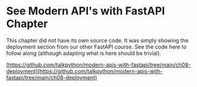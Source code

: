 # See Modern API's with FastAPI Chapter

This chapter did not have its own source code. It was simply showing the deployment section from our other FastAPI
course. See the code here to follow along (although adapting what is here should be trivial).

[https://github.com/talkpython/modern-apis-with-fastapi/tree/main/ch08-deployment](https://github.com/talkpython/modern-apis-with-fastapi/tree/main/ch08-deployment)

